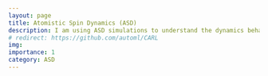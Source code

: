 ```yaml
---
layout: page
title: Atomistic Spin Dynamics (ASD)
description: I am using ASD simulations to understand the dynamics behaviour of different ferromagneric materials.
# redirect: https://github.com/automl/CARL
img: 
importance: 1
category: ASD
---
```

